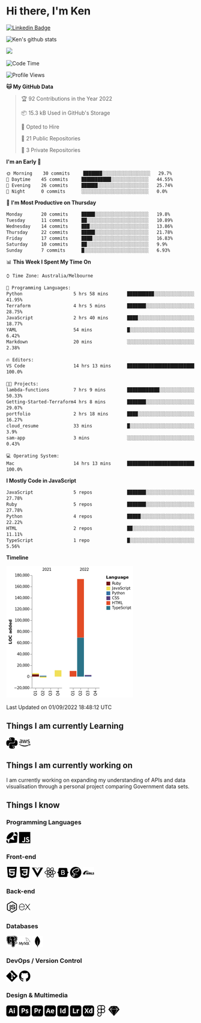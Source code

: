 # Hi there, I'm Ken

[![Linkedin Badge](https://img.shields.io/badge/-kenlivesey-blue?style=flat-square&logo=Linkedin&logoColor=white&link=https://www.linkedin.com/in/kenlivesey)](https://www.linkedin.com/in/kenlivesey)

![Ken's github stats](https://github-readme-stats.vercel.app/api?username=plantdink&show_icons=true&hide=[%22issues%22])

<img src = "https://github-readme-stats.vercel.app/api/top-langs/?username=plantdink&layout=compact">

<!--START_SECTION:waka-->
![Code Time](http://img.shields.io/badge/Code%20Time-794%20hrs%2041%20mins-blue)

![Profile Views](http://img.shields.io/badge/Profile%20Views-9-blue)

**🐱 My GitHub Data** 

> 🏆 92 Contributions in the Year 2022
 > 
> 📦 15.3 kB Used in GitHub's Storage 
 > 
> 💼 Opted to Hire
 > 
> 📜 21 Public Repositories 
 > 
> 🔑 3 Private Repositories  
 > 
**I'm an Early 🐤** 

```text
🌞 Morning    30 commits     ███████░░░░░░░░░░░░░░░░░░   29.7% 
🌆 Daytime    45 commits     ███████████░░░░░░░░░░░░░░   44.55% 
🌃 Evening    26 commits     ██████░░░░░░░░░░░░░░░░░░░   25.74% 
🌙 Night      0 commits      ░░░░░░░░░░░░░░░░░░░░░░░░░   0.0%

```
📅 **I'm Most Productive on Thursday** 

```text
Monday       20 commits     █████░░░░░░░░░░░░░░░░░░░░   19.8% 
Tuesday      11 commits     ██░░░░░░░░░░░░░░░░░░░░░░░   10.89% 
Wednesday    14 commits     ███░░░░░░░░░░░░░░░░░░░░░░   13.86% 
Thursday     22 commits     █████░░░░░░░░░░░░░░░░░░░░   21.78% 
Friday       17 commits     ████░░░░░░░░░░░░░░░░░░░░░   16.83% 
Saturday     10 commits     ██░░░░░░░░░░░░░░░░░░░░░░░   9.9% 
Sunday       7 commits      █░░░░░░░░░░░░░░░░░░░░░░░░   6.93%

```


📊 **This Week I Spent My Time On** 

```text
⌚︎ Time Zone: Australia/Melbourne

💬 Programming Languages: 
Python                   5 hrs 58 mins       ██████████░░░░░░░░░░░░░░░   41.95% 
Terraform                4 hrs 5 mins        ███████░░░░░░░░░░░░░░░░░░   28.75% 
JavaScript               2 hrs 40 mins       ████░░░░░░░░░░░░░░░░░░░░░   18.77% 
YAML                     54 mins             █░░░░░░░░░░░░░░░░░░░░░░░░   6.42% 
Markdown                 20 mins             ░░░░░░░░░░░░░░░░░░░░░░░░░   2.38%

🔥 Editors: 
VS Code                  14 hrs 13 mins      █████████████████████████   100.0%

🐱‍💻 Projects: 
lambda-functions         7 hrs 9 mins        ████████████░░░░░░░░░░░░░   50.33% 
Getting-Started-Terraform4 hrs 8 mins        ███████░░░░░░░░░░░░░░░░░░   29.07% 
portfolio                2 hrs 18 mins       ████░░░░░░░░░░░░░░░░░░░░░   16.27% 
cloud_resume             33 mins             █░░░░░░░░░░░░░░░░░░░░░░░░   3.9% 
sam-app                  3 mins              ░░░░░░░░░░░░░░░░░░░░░░░░░   0.43%

💻 Operating System: 
Mac                      14 hrs 13 mins      █████████████████████████   100.0%

```

**I Mostly Code in JavaScript** 

```text
JavaScript               5 repos             ███████░░░░░░░░░░░░░░░░░░   27.78% 
Ruby                     5 repos             ███████░░░░░░░░░░░░░░░░░░   27.78% 
Python                   4 repos             █████░░░░░░░░░░░░░░░░░░░░   22.22% 
HTML                     2 repos             ██░░░░░░░░░░░░░░░░░░░░░░░   11.11% 
TypeScript               1 repo              █░░░░░░░░░░░░░░░░░░░░░░░░   5.56%

```


**Timeline**

![Chart not found](https://raw.githubusercontent.com/plantdink/plantdink/main/charts/bar_graph.png) 


 Last Updated on 01/09/2022 18:48:12 UTC
<!--END_SECTION:waka-->

## Things I am currently Learning
<img src = 'https://github.com/plantdink/plantdink/blob/main/images/python.svg' width='30'/>  <img src = 'https://github.com/plantdink/plantdink/blob/main/images/amazonaws.svg' width='30'/>

## Things I am currently working on
I am currently working on expanding my understanding of APIs and data visualisation through a personal project comparing Government data sets.

## Things I know
### Programming Languages
<img src = 'https://github.com/plantdink/plantdink/blob/main/images/ruby.svg' width='30'/>  <img src = 'https://github.com/plantdink/plantdink/blob/main/images/javascript.svg' width='30'/>
### Front-end
<img src = 'https://github.com/plantdink/plantdink/blob/main/images/html5.svg' width='30'/>  <img src = 'https://github.com/plantdink/plantdink/blob/main/images/css3.svg' width='30'/>  <img src = 'https://github.com/plantdink/plantdink/blob/main/images/vue-dot-js.svg' width='30'/>  <img src = 'https://github.com/plantdink/plantdink/blob/main/images/react.svg' width='30'/>  <img src = 'https://github.com/plantdink/plantdink/blob/main/images/bootstrap.svg' width='30'/>  <img src = 'https://github.com/plantdink/plantdink/blob/main/images/sass.svg' width='30'/>  <img src = 'https://github.com/plantdink/plantdink/blob/main/images/rubyonrails.svg' width='30'/>

### Back-end
<img src = 'https://github.com/plantdink/plantdink/blob/main/images/node-dot-js.svg' width='30'/>  <img src = 'https://github.com/plantdink/plantdink/blob/main/images/express.svg' width='30'/>

### Databases
<img src = 'https://github.com/plantdink/plantdink/blob/main/images/postgresql.svg' width='30'/>  <img src = 'https://github.com/plantdink/plantdink/blob/main/images/mysql.svg' width='30'/>  <img src = 'https://github.com/plantdink/plantdink/blob/main/images/mongodb.svg' width='30'/>

### DevOps / Version Control
<img src = 'https://github.com/plantdink/plantdink/blob/main/images/git.svg' width='30'/>  <img src = 'https://github.com/plantdink/plantdink/blob/main/images/github.svg' width='30'/>

### Design & Multimedia
<img src = 'https://github.com/plantdink/plantdink/blob/main/images/adobeillustrator.svg' width='30'/>  <img src = 'https://github.com/plantdink/plantdink/blob/main/images/adobephotoshop.svg' width='30'/>  <img src = 'https://github.com/plantdink/plantdink/blob/main/images/adobepremierepro.svg' width='30'/>  <img src = 'https://github.com/plantdink/plantdink/blob/main/images/adobeaftereffects.svg' width='30'/>  <img src = 'https://github.com/plantdink/plantdink/blob/main/images/adobeindesign.svg' width='30'/>  <img src = 'https://github.com/plantdink/plantdink/blob/main/images/adobelightroom.svg' width='30'/>  <img src = 'https://github.com/plantdink/plantdink/blob/main/images/adobexd.svg' width='30'/>  <img src = 'https://github.com/plantdink/plantdink/blob/main/images/figma.svg' width='30'/>  <img src = 'https://github.com/plantdink/plantdink/blob/main/images/sketch.svg' width='30'/>
